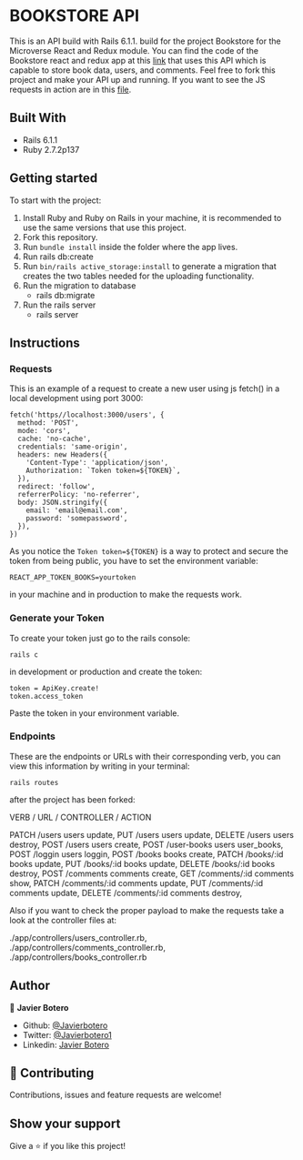 # BOOKSTORE API

This is an API build with Rails 6.1.1. build for the project Bookstore for the Microverse React and Redux module. You can find the code of the Bookstore react and redux app at this [link](https://github.com/javierbotero/bookstore) that uses this API which is capable to store book data, users, and comments. Feel free to fork this project and make your API up and running. If you want to see the JS requests in action are in this [file](https://github.com/javierbotero/bookstore/blob/development/src/actions/index.js).

## Built With

- Rails 6.1.1
- Ruby 2.7.2p137

## Getting started

To start with the project:

1. Install Ruby and Ruby on Rails in your machine, it is recommended to use the same versions that use this project.
2. Fork this repository.
3. Run `bundle install` inside the folder where the app lives.
4. Run rails db:create
5. Run `bin/rails active_storage:install` to generate a migration that creates the two tables needed for the uploading functionality.
6. Run the migration to database
    - rails db:migrate
7. Run the rails server
    - rails server

## Instructions

### Requests

This is an example of a request to create a new user using js fetch() in a local development using port 3000:

```
fetch('https//localhost:3000/users', {
  method: 'POST',
  mode: 'cors',
  cache: 'no-cache',
  credentials: 'same-origin',
  headers: new Headers({
    'Content-Type': 'application/json',
    Authorization: `Token token=${TOKEN}`,
  }),
  redirect: 'follow',
  referrerPolicy: 'no-referrer',
  body: JSON.stringify({
    email: 'email@email.com',
    password: 'somepassword',
  }),
})
```
As you notice the `Token token=${TOKEN}` is a way to protect and secure the token from being public, you have to set the environment variable:

```
REACT_APP_TOKEN_BOOKS=yourtoken
```

in your machine and in production to make the requests work.

### Generate your Token

To create your token just go to the rails console:

```
rails c
```

in development or production and create the token:

```
token = ApiKey.create!
token.access_token
```

Paste the token in your environment variable.

### Endpoints

These are the endpoints or URLs with their corresponding verb, you can view this information by writing in your terminal:

```
rails routes
```

after the project has been forked:

VERB / URL / CONTROLLER / ACTION

PATCH /users users update,
PUT /users users update,
DELETE /users users destroy,
POST /users users create,
POST /user-books users user_books,
POST /loggin users loggin,
POST /books books create,
PATCH /books/:id books update,
PUT /books/:id books update,
DELETE /books/:id books destroy,
POST /comments comments create,
GET /comments/:id comments show,
PATCH /comments/:id comments update,
PUT /comments/:id comments update,
DELETE /comments/:id comments destroy,

Also if you want to check the proper payload to make the requests take a look at the controller files at:

 ./app/controllers/users_controller.rb,
 ./app/controllers/comments_controller.rb,
 ./app/controllers/books_controller.rb

## Author

👤 **Javier Botero**

- Github: [@Javierbotero](https://github.com/javierbotero)
- Twitter: [@Javierbotero1](https://twitter.com/JavierBotero1)
- Linkedin: [Javier Botero](https://www.linkedin.com/in/javierboterodev/)

## 🤝 Contributing

Contributions, issues and feature requests are welcome!

## Show your support

Give a ⭐️ if you like this project!
